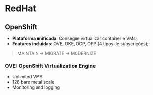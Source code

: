 # RedHat

## OpenShift

- **Plataforma unificada**: Consegue virtualizar container e VMs;
- **Features incluidas**: OVE, OKE, OCP, OPP (4 tipos de subscrições);

> MAINTAIN -> MIGRATE -> MODERNIZE
  
### OVE: OpenShift Virtualization Engine

- Unlimited VMS
- 128 bare metal scale
- Monitoring and logging

